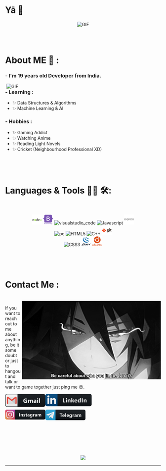 # Yā 👋

<div align="center">
<img hight="300" width="700" alt="GIF" align="center" src="https://github.com/Xx-Ashutosh-xX/Xx-Ashutosh-xX/blob/master/assets/208593.gif">
</div>

</br>
</br>
</br>


# About ME 💬 :

### - I'm 19 years  old  Developer from India.

<img hight="400" width="500" alt="GIF" align="right" src="https://github.com/anupammaurya6767/anupammaurya6767/blob/main/assets/1936.gif">

### - Learning :
- ✨ Data Structures & Algorithms
- ✨ Machine Learning & AI

### - Hobbies : 
- ✨ Gaming Addict
- ✨ Watching Anime
- ✨ Reading Light Novels
- ✨ Cricket (Neighbourhood Professional XD)

</br>
</br>
</br>



# Languages & Tools 👨‍💻 🛠:
</br>

<p align="center">

<!-- For more icons please follow  https://github.com/MikeCodesDotNET/ColoredBadges -->
<img src="https://github.com/devicons/devicon/blob/master/icons/nodejs/nodejs-original-wordmark.svg" alt="Node.js" width="32" hight="32">
<img src="https://github.com/devicons/devicon/blob/master/icons/bootstrap/bootstrap-plain-wordmark.svg" alt="Bootstrap" width="32" hight="32">
<img src="https://github.com/Xx-Ashutosh-xX/Xx-Ashutosh-xX/blob/master/assets/icons/visualstudio_code.png" alt="visualstudio_code" width="32" hight="32">
 <img src="https://github.com/abranhe/programming-languages-logos/blob/master/src/javascript/javascript.png" alt="Javascript" width="32" hight="32">
  <img src="https://github.com/devicons/devicon/blob/master/icons/express/express-original-wordmark.svg" alt="Express.js" width="32" hight="32">
</br>
<img src="https://github.com/Xx-Ashutosh-xX/Xx-Ashutosh-xX/blob/master/assets/icons/pc.png" alt="pc" width="32" hight="32">
<img src="https://github.com/abranhe/programming-languages-logos/blob/master/src/html/html.png" alt="HTML5" width="32" hight="32">
<img src="https://github.com/abranhe/programming-languages-logos/blob/master/src/cpp/cpp.png" alt=" C++" width="32" hight="32">
<img src="https://github.com/devicons/devicon/blob/master/icons/git/git-original-wordmark.svg" alt="git" width="32" hight="32">

</br>
<img src="https://github.com/abranhe/programming-languages-logos/blob/master/src/css/css.png" alt="CSS3" width="32" hight="32">
<img src="https://github.com/devicons/devicon/blob/master/icons/jquery/jquery-original-wordmark.svg" alt="Jquery" width="32" hight="32">
<img src="https://github.com/devicons/devicon/blob/master/icons/ubuntu/ubuntu-plain-wordmark.svg" alt="Ubuntu" width="32" hight="32">
</p>
</br>
</br>
</br>



# Contact Me :

<p>
 </br>


<img hight="320" width="450" align="right" alt="GIF" src="https://github.com/anupammaurya6767/anupammaurya6767/blob/main/assets/93195.gif">


If you want to reach out to me about anything, be it some doubt or just to hangout and talk or want to game together just ping me 😉.

<a href="mailto:anupammaurya981@gmail.com">
 <img align="left" alt="Gmail" width="130" hight="100" src="https://github.com/anupammaurya6767/anupammaurya6767/blob/main/assets/icons/gmail.png" />
</a>
<a href="https://www.linkedin.com/in/anupam-maurya-b9a04a225">
  <img align="left" alt="Linkedin" width="150" hight="100" src="https://github.com/anupammaurya6767/anupammaurya6767/blob/main/assets/icons/linkedin.png" />
</br>
</br>
</br>
</a>
<a href="http://instagram.com/noob_koda?utm_source=qr">
  <img align="left" alt="Steam" width="130" hight="100" src="https://github.com/MikeCodesDotNET/ColoredBadges/blob/master/svg/social/instagram.svg" />
</a>
<a href="https://t.me/include_ap">
  <img align="left" alt="Steam" width="130" hight="100" src="https://github.com/anupammaurya6767/anupammaurya6767/blob/main/assets/icons/telegram.png" />
</a>
 </p>
 

</br>
</br>
</br>
</br>
</br>
</br>
</br>



<p align="center" >  
  <a href="https://github.com/anuraghazra/github-readme-stats"> 
<img  src="https://github-readme-stats.vercel.app/api?username=anupammaurya6767&&show_icons=true&theme=radical"/>
  </a>
  </p>

*************
